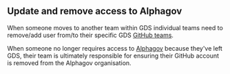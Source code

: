 ## Update and remove access to Alphagov

When someone moves to another team within GDS individual teams need to remove/add user from/to their specific GDS [GitHub teams][].

When someone no longer requires access to [Alphagov][] because they've left GDS, their team is ultimately responsible for ensuring their GitHub account is removed from the Alphagov organisation.


[Alphagov]: https://github.com/alphagov/
[Github teams]: https://github.com/orgs/alphagov/teams
